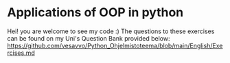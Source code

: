 # Applications of OOP in python
Hei! you are welcome to see my code :) The questions to these exercises can be found on my Uni's Question Bank provided below: https://github.com/vesavvo/Python_Ohjelmistoteema/blob/main/English/Exercises.md
